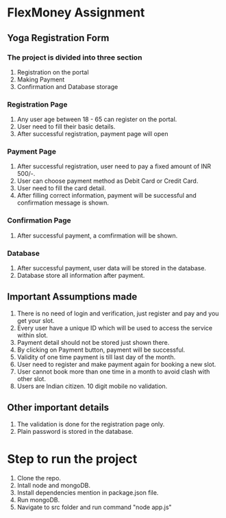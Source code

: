 # FlexMoney Assignment

## Yoga Registration Form

### The project is divided into three section

1. Registration on the portal
2. Making Payment
3. Confirmation and Database storage

### Registration Page

1. Any user age between 18 - 65 can register on the portal.
2. User need to fill their basic details.
3. After successful registration, payment page will open

### Payment Page

1. After successful registration, user need to pay a fixed amount of INR 500/-.
2. User can choose payment method as Debit Card or Credit Card.
3. User need to fill the card detail.
4. After filling correct information, payment will be successful and confirmation message is shown.

### Confirmation Page

1. After successful payment, a comfirmation will be shown.

### Database

1. After successful payment, user data will be stored in the database.
2. Database store all information after payment.

## Important Assumptions made

1. There is no need of login and verification, just register and pay and you get your slot.
2. Every user have a unique ID which will be used to access the service within slot.
3. Payment detail should not be stored just shown there.
4. By clicking on Payment button, payment will be successful.
5. Validity of one time payment is till last day of the month.
6. User need to register and make payment again for booking a new slot.
7. User cannot book more than one time in a month to avoid clash with other slot.
8. Users are Indian citizen. 10 digit mobile no validation.

## Other important details

1. The validation is done for the registration page only.
2. Plain password is stored in the database.

# Step to run the project

1. Clone the repo.
2. Intall node and mongoDB.
3. Install dependencies mention in package.json file.
4. Run mongoDB.
5. Navigate to src folder and run command "node app.js"
